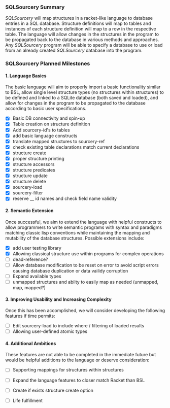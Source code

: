 ### SQLSourcery Summary
*SQLSourcery* will map structures in a racket-like language to database entries in a SQL database. Structure definitions will map to tables and instances of each structure definition will map to a row in the respective table. The language will allow changes in the structures in the program to be propagated back to the database in various methods and approaches. Any *SQLSourcery* program will be able to specify a database to use or load from an already created *SQLSourcery* database into the program.


### SQLSourcery Planned Milestones

#### 1. Language Basics
The basic language will aim to properly import a basic functionality similar to BSL, allow single level structure types (no structures within structures) to be defined and linked to a SQLite database (both saved and loaded), and allow for changes in the program to be propagated to the database according to basic user specifications.

- [x] Basic DB connectivity and spin-up
- [x] Table creation on structure definition
- [x] Add sourcery-id's to tables
- [x] add basic language constructs
- [X] translate mapped structures to sourcery-ref
- [X] check existing table declarations match current declarations
- [X] structure create
- [X] proper structure printing
- [X] structure accessors
- [X] structure predicates
- [X] structure update
- [X] structure delete
- [X] sourcery-load
- [X] sourcery-filter
- [X] reserve __ id names and check field name validity

#### 2. Semantic Extension
Once successful, we aim to extend the language with helpful constructs to allow programmers to write semantic programs with syntax and paradigms matching classic lisp conventions while maintaining the mapping and mutability of the database structures. Possible extensions include:
- [X] add user testing library
- [X] Allowing classical structure use within programs for complex operations
- [ ] dead-reference?
- [ ] Allow database modification to be reset on error to avoid script errors causing database duplication or data vailidy corruption
- [ ] Expand available types
- [ ] unmapped structures and abilty to easily map as needed (unmapped, map, mapped?)

#### 3. Improving Usability and Increasing Complexity
Once this has been accomplished, we will consider developing the following features if time permits:
- [ ] Edit sourcery-load to include where / filtering of loaded results
- [ ] Allowing user-defined atomic types

#### 4. Additional Ambitions

These features are not able to be completed in the immediate future but would be helpful additions to the language or deserve consideration:
- [ ] Supporting mappings for structures within structures
- [ ] Expand the language features to closer match Racket than BSL
- [ ] Create if exists structure create option
- [ ] Life fulfillment


